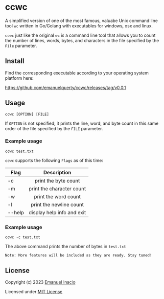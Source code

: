 # ccwc

A simplified version of one of the most famous, valuabe Unix command line tool `wc` written in Go/Golang with executables for windows, osx and linux.

`ccwc` just like the original `wc` is a command line tool that allows you to count the number of lines, words, bytes, and characters in the file specified by the `File` parameter.

## Install

Find the corresponding executable according to your operating system platform here:

https://github.com/emanuelquerty/ccwc/releases/tag/v0.0.1

## Usage

`ccwc [OPTION] [FILE]`

If `OPTION` is not specified, it prints the line, word, and byte count in this same order of the file specified by the `FILE` parameter.

### Example usage
`ccwc test.txt` 

`ccwc` supports the following `Flags` as of this time:

|    Flag     |        Description         |      
| ----------- |:--------------------------:|
|    -c       | print the byte count       |
|    -m       | print the character count  |
|    -w       | print the word count       |
|    -l       | print the newline count    |
|   --help    | display help info and exit |

### Example usage

`ccwc -c test.txt`

The above command prints the number of bytes in `test.txt`

`Note: More features will be included as they are ready. Stay tuned!`

## License

Copyright (c) 2023 [Emanuel Inacio](https://github.com/emanuelquerty)

Licensed under [MIT License](./LICENSE)

